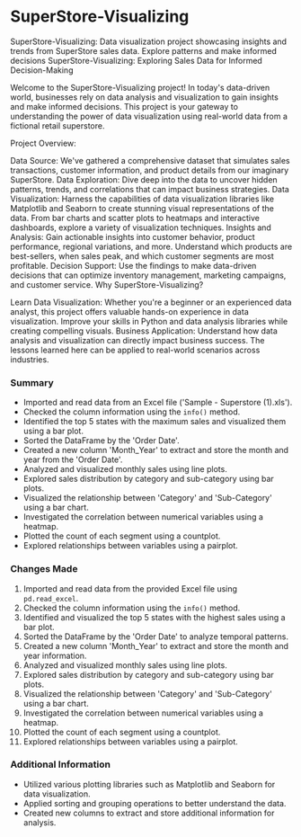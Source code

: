 # SuperStore-Visualizing
SuperStore-Visualizing: Data visualization project showcasing insights and trends from SuperStore sales data. Explore patterns and make informed decisions
SuperStore-Visualizing: Exploring Sales Data for Informed Decision-Making

Welcome to the SuperStore-Visualizing project! In today's data-driven world, businesses rely on data analysis and visualization to gain insights and make informed decisions. This project is your gateway to understanding the power of data visualization using real-world data from a fictional retail superstore.

Project Overview:

Data Source: We've gathered a comprehensive dataset that simulates sales transactions, customer information, and product details from our imaginary SuperStore.
Data Exploration: Dive deep into the data to uncover hidden patterns, trends, and correlations that can impact business strategies.
Data Visualization: Harness the capabilities of data visualization libraries like Matplotlib and Seaborn to create stunning visual representations of the data. From bar charts and scatter plots to heatmaps and interactive dashboards, explore a variety of visualization techniques.
Insights and Analysis: Gain actionable insights into customer behavior, product performance, regional variations, and more. Understand which products are best-sellers, when sales peak, and which customer segments are most profitable.
Decision Support: Use the findings to make data-driven decisions that can optimize inventory management, marketing campaigns, and customer service.
Why SuperStore-Visualizing?

Learn Data Visualization: Whether you're a beginner or an experienced data analyst, this project offers valuable hands-on experience in data visualization. Improve your skills in Python and data analysis libraries while creating compelling visuals.
Business Application: Understand how data analysis and visualization can directly impact business success. The lessons learned here can be applied to real-world scenarios across industries.



### Summary
- Imported and read data from an Excel file ('Sample - Superstore (1).xls').
- Checked the column information using the `info()` method.
- Identified the top 5 states with the maximum sales and visualized them using a bar plot.
- Sorted the DataFrame by the 'Order Date'.
- Created a new column 'Month_Year' to extract and store the month and year from the 'Order Date'.
- Analyzed and visualized monthly sales using line plots.
- Explored sales distribution by category and sub-category using bar plots.
- Visualized the relationship between 'Category' and 'Sub-Category' using a bar chart.
- Investigated the correlation between numerical variables using a heatmap.
- Plotted the count of each segment using a countplot.
- Explored relationships between variables using a pairplot.

### Changes Made
1. Imported and read data from the provided Excel file using `pd.read_excel`.
2. Checked the column information using the `info()` method.
3. Identified and visualized the top 5 states with the highest sales using a bar plot.
4. Sorted the DataFrame by the 'Order Date' to analyze temporal patterns.
5. Created a new column 'Month_Year' to extract and store the month and year information.
6. Analyzed and visualized monthly sales using line plots.
7. Explored sales distribution by category and sub-category using bar plots.
8. Visualized the relationship between 'Category' and 'Sub-Category' using a bar chart.
9. Investigated the correlation between numerical variables using a heatmap.
10. Plotted the count of each segment using a countplot.
11. Explored relationships between variables using a pairplot.

### Additional Information
- Utilized various plotting libraries such as Matplotlib and Seaborn for data visualization.
- Applied sorting and grouping operations to better understand the data.
- Created new columns to extract and store additional information for analysis.
